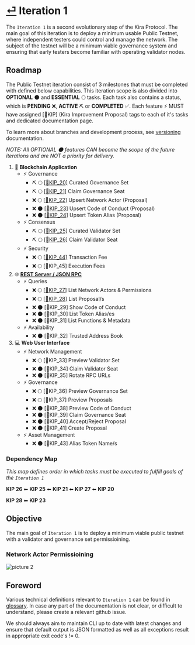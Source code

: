 
# [⏎](../README.md) Iteration 1

The `Iteration 1` is a second evolutionary step of the Kira Protocol. The main goal of this iteration is to deploy a minimum usable Public Testnet, where independent testers could control and manage the network. The subject of the testnet will be a minimum viable governance system and ensuring that early testers become familiar with operating validator nodes.

## Roadmap

The Public Testnet iteration consist of 3 milestones that must be completed with defined below capabilities. This iteration scope is also divided into **OPTIONAL** :new_moon: and **ESSENTIAL** :full_moon: tasks. Each task also contains a status, which is **PENDING** :x:, **ACTIVE** :pick: or **COMPLETED** :white_check_mark:. Each feature :zap: MUST have assigned [:bookmark:KIP] (Kira Improvement Proposal) tags to each of it's tasks and dedicated documentation page.

To learn more about branches and development process, see [versioning](../versioning.md) documentation.

_NOTE: All OPTIONAL :new_moon: features CAN become the scope of the future iterations and are NOT a priority for delivery._

1. :link: **Blockchain Application**
   * :zap: Governance
     * :pick: :full_moon: [[:bookmark:KIP_20]](kip_20.md) Curated Governance Set
     * :pick: :full_moon: [[:bookmark:KIP_21]](kip_21.md) Claim Governance Seat
     * :x: :full_moon: [[:bookmark:KIP_22]](kip_22.md) Upsert Network Actor (Proposal)
     * :x: :new_moon: [[:bookmark:KIP_23]](kip_23.md) Upsert Code of Conduct (Proposal)
     * :x: :new_moon: [[:bookmark:KIP_24]](kip_23.md) Upsert Token Alias (Proposal)
   * :zap: Consensus
     * :pick: :full_moon: [[:bookmark:KIP_25]](kip_25.md) Curated Validator Set
     * :pick: :full_moon: [[:bookmark:KIP_26]](kip_26.md) Claim Validator Seat
   * :zap: Security
     * :x: :full_moon: [[:bookmark:KIP_44]](kip_44.md) Transaction Fee
     * :x: :full_moon: [:bookmark:KIP_45] Execution Fees
2. :globe_with_meridians: **[REST Server / JSON RPC](../rpc/README.md)**
   * :zap: Queries 
      * :x: :full_moon: [[:bookmark:KIP_27]](KIP_27.md) List Network Actors & Permissions
      * :x: :full_moon: [[:bookmark:KIP_28]](KIP_28.md) List Proposal/s
      * :x: :new_moon: [:bookmark:KIP_29] Show Code of Conduct
      * :x: :new_moon: [:bookmark:KIP_30] List Token Alias/es
      * :x: :new_moon: [:bookmark:KIP_31] List Functions & Metadata
   * :zap: Availability
      * :x: :new_moon: [:bookmark:KIP_32] Trusted Address Book
3. :computer: **Web User Interface**  
   * :zap: Network Management
      * :x: :full_moon: [:bookmark:KIP_33] Preview Validator Set
      * :x: :new_moon: [:bookmark:KIP_34] Claim Validator Seat
      * :x: :new_moon: [:bookmark:KIP_35] Rotate RPC URLs 
   * :zap: Governance
      * :x: :full_moon: [:bookmark:KIP_36] Preview Governance Set
      * :x: :full_moon: [:bookmark:KIP_37] Preview Proposals
      * :x: :new_moon: [:bookmark:KIP_38] Preview Code of Conduct
      * :x: :new_moon: [:bookmark:KIP_39] Claim Governance Seat
      * :x: :new_moon: [:bookmark:KIP_40] Accept/Reject Proposal
      * :x: :new_moon: [:bookmark:KIP_41] Create Proposal
   * :zap: Asset Management
      * :x: :new_moon: [:bookmark:KIP_43] Alias Token Name/s

### Dependency Map

_This map defines order in which tasks must be executed to fulfill goals of the `Iteration 1`_

**KIP 26** ⬅ **KIP 25** ⬅ **KIP 21** ⬅ **KIP 27** ⬅ **KIP 20**

**KIP 28** ⬅ **KIP 23**

## Objective

The main goal of `Iteration 1` is to deploy a minimum viable public testnet with a validator and governance set permissioining.

### Network Actor Permissioining 

![picture 2](https://i.imgur.com/28ONnVW.png)  

## Foreword

Various technical definitions relevant to `Iteration 1` can be found in [glossary](../glossary.md). In case any part of the documentation is not clear, or difficult to understand, please create a relevant github issue.

We should always aim to maintain CLI up to date with latest changes and ensure that default output is JSON formatted as well as all exceptions result in appropriate exit code's != 0.

